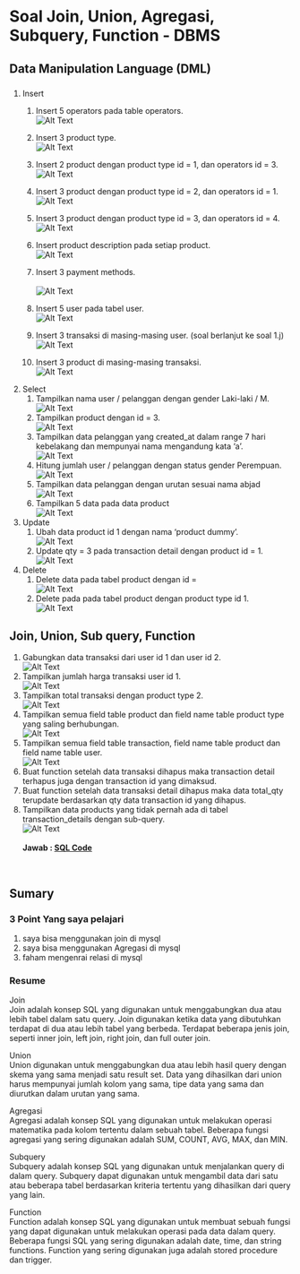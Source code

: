 # Soal Join, Union, Agregasi, Subquery, Function - DBMS
## Data Manipulation Language (DML)
### 

1. Insert
    1. Insert 5 operators pada table operators.
     <br>![Alt Text](assets/2023-03-20_07-23.png)<br>

    2. Insert 3 product type.
    <br>![Alt Text](assets/2023-03-20_07-25.png)<br>
    3. Insert 2 product dengan product type id = 1, dan operators id = 3. 
    <br>![Alt Text](assets/2023-03-20_07-41.png)<br>
    4. Insert 3 product dengan product type id = 2, dan operators id = 1.
     <br>![Alt Text](assets/2023-03-20_07-43.png)<br>
    5. Insert 3 product dengan product type id = 3, dan operators id = 4.
    <br>![Alt Text](assets/2023-03-20_07-44.png)<br>
    6. Insert product description pada setiap product.
    <br>![Alt Text](assets/2023-03-20_07-49.png)<br>
    7. Insert 3 payment methods.\
    <br>![Alt Text](assets/2023-03-20_07-50.png)<br>
    8. Insert 5 user pada tabel user.
    <br>![Alt Text](assets/2023-03-20_07-50.png)<br>
    9.  Insert 3 transaksi di masing-masing user. (soal berlanjut ke soal 1.j)
      <br>![Alt Text](assets/2023-03-21_06-14.png)<br>
    10. Insert 3 product di masing-masing transaksi.
      <br>![Alt Text](assets/2023-03-21_06-19.png)<br>
2. Select
    1. Tampilkan nama user / pelanggan dengan gender Laki-laki / M.
      <br>![Alt Text](assets/2023-03-21_06-32.png)<br>
    2. Tampilkan product dengan id = 3.
      <br>![Alt Text](assets/2023-03-21_06-33.png)<br>
    3. Tampilkan data pelanggan yang created_at dalam range 7 hari kebelakang dan mempunyai nama mengandung kata ‘a’.
     <br>![Alt Text](assets/2023-03-21_06-37.png)<br>
    4. Hitung jumlah user / pelanggan dengan status gender Perempuan.
      <br>![Alt Text](assets/2023-03-21_06-37_1.png)<br>
    5. Tampilkan data pelanggan dengan urutan sesuai nama abjad
    <br>![Alt Text](assets/2023-03-21_06-39.png)<br>
    6. Tampilkan 5 data pada data product
     <br>![Alt Text](assets/2023-03-21_06-39_1.png)<br>
3. Update
    1. Ubah data product id 1 dengan nama ‘product dummy’.
     <br>![Alt Text](assets/2023-03-21_06-40.png)<br>
    2. Update qty = 3 pada transaction detail dengan product id = 1.
     <br>![Alt Text](assets/2023-03-21_06-41.png)<br>
4. Delete
    1. Delete data pada tabel product dengan id =  <br>![Alt Text](assets/2023-03-21_06-41_1.png)<br>
    2. Delete pada pada tabel product dengan product type id 1.
    <br>![Alt Text](assets/2023-03-21_06-42.png)<br>

##  Join, Union, Sub query, Function
1. Gabungkan data transaksi dari user id 1 dan user id 2.
 <br>![Alt Text](assets/2023-03-24_22-07.png)<br>
2. Tampilkan jumlah harga transaksi user id 1.
<br>![Alt Text](assets/2023-03-24_22-08.png)<br>
3. Tampilkan total transaksi dengan product type 2.
<br>![Alt Text](assets/2023-03-24_22-13.png)<br>
4. Tampilkan semua field table product dan field name table product type yang saling berhubungan.
<br>![Alt Text](assets/2023-03-24_22-14.png)<br>
5. Tampilkan semua field table transaction, field name table product dan field name table user.
<br>![Alt Text](assets/2023-03-24_22-19.png)<br>
6. Buat function setelah data transaksi dihapus maka transaction detail terhapus juga dengan transaction id yang dimaksud.
7. Buat function setelah data transaksi detail dihapus maka data total_qty terupdate berdasarkan qty data transaction id yang dihapus.
8. Tampilkan data products yang tidak pernah ada di tabel transaction_details dengan sub-query.
<br>![Alt Text](assets/2023-03-24_22-20.png)<br>
 <br>********************************Jawab :  [SQL Code](tugas/tugas2.sql)********************************   
<br>

## Sumary
### 3 Point Yang saya pelajari
1. saya bisa menggunakan join di mysql
2. saya bisa menggunakan Agregasi di mysql
3. faham mengenrai relasi di mysql
### Resume
Join <br>
Join adalah konsep SQL yang digunakan untuk menggabungkan dua atau lebih tabel dalam satu query. Join digunakan ketika data yang dibutuhkan terdapat di dua atau lebih tabel yang berbeda. Terdapat beberapa jenis join, seperti inner join, left join, right join, dan full outer join.

Union<br>
Union digunakan untuk menggabungkan dua atau lebih hasil query dengan skema yang sama menjadi satu result set. Data yang dihasilkan dari union harus mempunyai jumlah kolom yang sama, tipe data yang sama dan diurutkan dalam urutan yang sama.

Agregasi<br>
Agregasi adalah konsep SQL yang digunakan untuk melakukan operasi matematika pada kolom tertentu dalam sebuah tabel. Beberapa fungsi agregasi yang sering digunakan adalah SUM, COUNT, AVG, MAX, dan MIN.

Subquery<br>
Subquery adalah konsep SQL yang digunakan untuk menjalankan query di dalam query. Subquery dapat digunakan untuk mengambil data dari satu atau beberapa tabel berdasarkan kriteria tertentu yang dihasilkan dari query yang lain.

Function<br>
Function adalah konsep SQL yang digunakan untuk membuat sebuah fungsi yang dapat digunakan untuk melakukan operasi pada data dalam query. Beberapa fungsi SQL yang sering digunakan adalah date, time, dan string functions. Function yang sering digunakan juga adalah stored procedure dan trigger.
